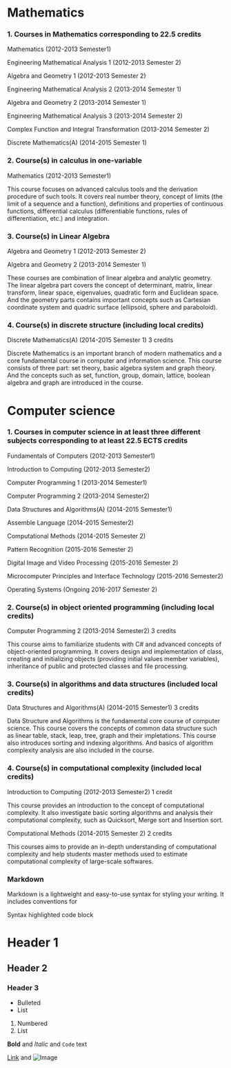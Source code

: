 # Mathematics


### 1. Courses in Mathematics corresponding to 22.5 credits

Mathematics (2012-2013 Semester1) 

Engineering Mathematical Analysis 1 (2012-2013 Semester 2)

Algebra and Geometry 1 (2012-2013 Semester 2)

Engineering Mathematical Analysis 2 (2013-2014 Semester 1)

Algebra and Geometry 2 (2013-2014 Semester 1)

Engineering Mathematical Analysis 3 (2013-2014 Semester 2)

Complex Function and Integral Transformation (2013-2014 Semester 2)

Discrete Mathematics(A) (2014-2015 Semester 1)


### 2. Course(s) in calculus in one-variable

Mathematics (2012-2013 Semester1) 

This course focuses on advanced calculus tools and the derivation procedure of such tools.
It covers real number theory, concept of limits (the limit of a sequence and a function), 
definitions and properties of continuous functions, differential calculus (differentiable 
functions, rules of differentiation, etc.) and integration.


### 3. Course(s) in Linear Algebra

Algebra and Geometry 1 (2012-2013 Semester 2)

Algebra and Geometry 2 (2013-2014 Semester 1)

These courses are combination of linear algebra and analytic geometry. The linear algebra
part covers the concept of determinant, matrix, linear transform, linear space, eigenvalues,
quadratic form and Euclidean space. And the geometry parts contains important concepts 
such as Cartesian coordinate system and quadric surface (ellipsoid, sphere and paraboloid).


### 4. Course(s) in discrete structure (including local credits)

Discrete Mathematics(A) (2014-2015 Semester 1) 3 credits

Discrete Mathematics is an important branch of modern mathematics and a core fundamental 
course in computer and information science. This course consists of three part: set theory,
basic algebra system and graph theory. And the concepts such as set, function, group, 
domain, lattice, boolean algebra and graph are introduced in the course.



# Computer science


### 1. Courses in computer science in at least three different subjects corresponding to at least 22.5 ECTS credits

Fundamentals of Computers (2012-2013 Semester1)

Introduction to Computing (2012-2013 Semester2)

Computer Programming 1 (2013-2014 Semester1)

Computer Programming 2 (2013-2014 Semester2)

Data Structures and Algorithms(A) (2014-2015 Semester1)

Assemble Language (2014-2015 Semester2)

Computational Methods (2014-2015 Semester 2)

Pattern Recognition (2015-2016 Semester 2)

Digital Image and Video Processing (2015-2016 Semester 2)

Microcomputer Principles and Interface Technology (2015-2016 Semester2)

Operating Systems (Ongoing 2016-2017 Semester 2)


### 2. Course(s) in object oriented programming (including local credits)

Computer Programming 2 (2013-2014 Semester2) 3 credits

This course aims to familiarize students with C# and advanced concepts of object-oriented 
programming. It covers design and implementation of class, creating and initializing 
objects (providing initial values member variables), inheritance of public and protected 
classes and file processing.


### 3. Course(s) in algorithms and data structures (included local credits)

Data Structures and Algorithms(A) (2014-2015 Semester1) 3 credits

Data Structure and Algorithms is the fundamental core course of computer science. This
course covers the concepts of common data structure such as linear table, stack, leap,
tree, graph and their impletations. This course also introduces sorting and indexing 
algorithms. And basics of algorithm complexity analysis are also included in the course.  


### 4. Course(s) in computational complexity (included local credits)

Introduction to Computing (2012-2013 Semester2) 1 credit

This course provides an introduction to the concept of computational complexity. 
It also investigate basic sorting algorithms and analysis their computational complexity,
such as Quicksort, Merge sort and Insertion sort.

Computational Methods (2014-2015 Semester 2) 2 credits

This courses aims to provide an in-depth understanding of computational complexity and 
help students master methods used to estimate computational complexity of large-scale softwares.

### Markdown

Markdown is a lightweight and easy-to-use syntax for styling your writing. It includes conventions for


Syntax highlighted code block

# Header 1
## Header 2
### Header 3

- Bulleted
- List

1. Numbered
2. List

**Bold** and _Italic_ and `Code` text

[Link](url) and ![Image](src)

